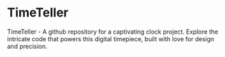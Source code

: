 # TimeTeller
TimeTeller - A github repository for a captivating clock project. Explore the intricate code that powers this digital timepiece, built with love for design and precision.
